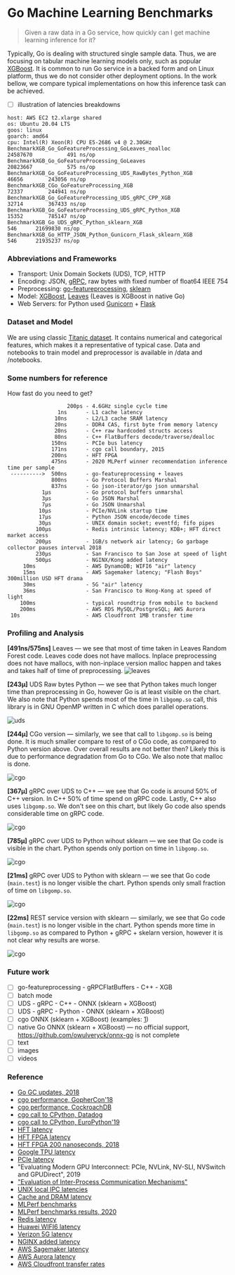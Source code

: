 # Go Machine Learning Benchmarks

> Given a raw data in a Go service, how quickly can I get machine learning inference for it?

Typically, Go is dealing with structured single sample data.
Thus, we are focusing on tabular machine learning models only, such as popular [XGBoost](https://github.com/dmlc/xgboost).
It is common to run Go service in a backed form and on Linux platform, thus we do not consider other deployment options.
In the work bellow, we compare typical implementations on how this inference task can be achieved.

- [ ] illustration of latencies breakdowns

```
host: AWS EC2 t2.xlarge shared
os: Ubuntu 20.04 LTS 
goos: linux
goarch: amd64
cpu: Intel(R) Xeon(R) CPU E5-2686 v4 @ 2.30GHz
BenchmarkXGB_Go_GoFeatureProcessing_GoLeaves_noalloc           24587670           491 ns/op
BenchmarkXGB_Go_GoFeatureProcessing_GoLeaves                   20823667           575 ns/op
BenchmarkXGB_Go_GoFeatureProcessing_UDS_RawBytes_Python_XGB       46656        243056 ns/op
BenchmarkXGB_CGo_GoFeatureProcessing_XGB                          72337        244941 ns/op
BenchmarkXGB_Go_GoFeatureProcessing_UDS_gRPC_CPP_XGB              32714        367433 ns/op
BenchmarkXGB_Go_GoFeatureProcessing_UDS_gRPC_Python_XGB           15352        785147 ns/op
BenchmarkXGB_Go_UDS_gRPC_Python_sklearn_XGB                         546      21699830 ns/op
BenchmarkXGB_Go_HTTP_JSON_Python_Gunicorn_Flask_sklearn_XGB         546      21935237 ns/op
```

### Abbreviations and Frameworks

- Transport: Unix Domain Sockets (UDS), TCP, HTTP
- Encoding: JSON, [gRPC](https://grpc.io/), raw bytes with fixed number of float64 IEEE 754
- Preprocessing: [go-featureprocessing](https://github.com/nikolaydubina/go-featureprocessing), [sklearn](https://scikit-learn.org/stable/modules/classes.html#module-sklearn.preprocessing)
- Model: [XGBoost](https://github.com/dmlc/xgboost), [Leaves](https://github.com/dmitryikh/leaves) (Leaves is XGBoost in native Go)
- Web Servers: for Python used [Gunicorn](https://gunicorn.org/) + [Flask](https://flask.palletsprojects.com/en/1.1.x/)

### Dataset and Model

We are using classic [Titanic dataset](https://www.kaggle.com/c/titanic).
It contains numerical and categorical features, which makes it a representative of typical case.
Data and notebooks to train model and preprocessor is available in /data and /notebooks.

### Some numbers for reference

How fast do you need to get?

```
                   200ps - 4.6GHz single cycle time
                1ns      - L1 cache latency
               10ns      - L2/L3 cache SRAM latency
               20ns      - DDR4 CAS, first byte from memory latency
               20ns      - C++ raw hardcoded structs access
               80ns      - C++ FlatBuffers decode/traverse/dealloc
              150ns      - PCIe bus latency
              171ns      - cgo call boundary, 2015
              200ns      - HFT FPGA
              475ns      - 2020 MLPerf winner recommendation inference time per sample
 ---------->  500ns      - go-featureprocessing + leaves
              800ns      - Go Protocol Buffers Marshal
              837ns      - Go json-iterator/go json unmarshal
           1µs           - Go protocol buffers unmarshal
           3µs           - Go JSON Marshal
           7µs           - Go JSON Unmarshal
          10µs           - PCIe/NVLink startup time
          17µs           - Python JSON encode/decode times
          30µs           - UNIX domain socket; eventfd; fifo pipes
         100µs           - Redis intrinsic latency; KDB+; HFT direct market access
         200µs           - 1GB/s network air latency; Go garbage collector pauses interval 2018
         230µs           - San Francisco to San Jose at speed of light
         500µs           - NGINX/Kong added latency
     10ms                - AWS DynamoDB; WIFI6 "air" latency
     15ms                - AWS Sagemaker latency; "Flash Boys" 300million USD HFT drama
     30ms                - 5G "air" latency
     36ms                - San Francisco to Hong-Kong at speed of light
    100ms                - typical roundtrip from mobile to backend
    200ms                - AWS RDS MySQL/PostgreSQL; AWS Aurora
 10s                     - AWS Cloudfront 1MB transfer time
```

### Profiling and Analysis

**[491ns/575ns]** Leaves — we see that most of time taken in Leaves Random Forest code. Leaves code does not have mallocs. Inplace preprocessing does not have mallocs, with non-inplace version malloc happen and takes and takes half of time of preprocessing.
![leaves](docs/profiles-readme/leaves.png)

**[243µ]** UDS Raw bytes Python — we see that Python takes much longer time than preprocessing in Go, however Go is at least visible on the chart. We also note that Python spends most of the time in `libgomp.so` call, this library is in GNU OpenMP written in C which does parallel operations.

![uds](docs/profiles-readme/uds.png)

**[244µ]** CGo version — similarly, we see that call to `libgomp.so` is being done. It is much smaller compare to rest of o CGo code, as compared to Python version above. Over overall results are not better then? Likely this is due to performance degradation from Go to CGo. We also note that malloc is done.

![cgo](docs/profiles-readme/cgo.png)

**[367µ]** gRPC over UDS to C++ — we see that Go code is around 50% of C++ version. In C++ 50% of time spend on gRPC code.
Lastly, C++ also uses `libgomp.so`. We don't see on this chart, but likely Go code also spends considerable time on gRPC code.

![cgo](docs/profiles-readme/grpc-cpp.png)

**[785µ]** gRPC over UDS to Python wihout sklearn — we see that Go code is visible in the chart. Python spends only portion on time in `libgomp.so`.

![cgo](docs/profiles-readme/grpc-python-processed.png)

**[21ms]** gRPC over UDS to Python with sklearn — we see that Go code (`main.test`) is no longer visible the chart. Python spends only small fraction of time on `libgomp.so`.

![cgo](docs/profiles-readme/grpc-python-sklearn.png)


**[22ms]** REST service version with sklearn — similarly, we see that Go code (`main.test`) is no longer visible in the chart. Python spends more time in `libgomp.so` as compared to Python + gRPC + skelarn version, however it is not clear why results are worse.

![cgo](docs/profiles-readme/rest.png)

### Future work

- [ ] go-featureprocessing - gRPCFlatBuffers - C++ - XGB
- [ ] batch mode
- [ ] UDS - gRPC - C++ - ONNX (sklearn + XGBoost)
- [ ] UDS - gRPC - Python - ONNX (sklearn + XGBoost)
- [ ] cgo ONNX (sklearn + XGBoost) (examples: [1](http://onnx.ai/sklearn-onnx/auto_examples/plot_pipeline_xgboost.html))
- [ ] native Go ONNX (sklearn + XGBoost) — no official support, https://github.com/owulveryck/onnx-go is not complete
- [ ] text
- [ ] images
- [ ] videos

### Reference

- [Go GC updates, 2018](https://blog.golang.org/ismmkeynote)
- [cgo performance, GopherCon'18](https://about.sourcegraph.com/go/gophercon-2018-adventures-in-cgo-performance/)
- [cgo performance, CockroachDB](https://www.cockroachlabs.com/blog/the-cost-and-complexity-of-cgo/)
- [cgo call to CPython, Datadog](https://www.datadoghq.com/blog/engineering/cgo-and-python/)
- [cgo call to CPython, EuroPython'19](https://ep2019.europython.eu/talks/Zktoaai-golang-to-python/)
- [HFT latency](https://en.wikipedia.org/wiki/Ultra-low_latency_direct_market_access)
- [HFT FPGA latency](https://ieeexplore.ieee.org/document/6299067)
- [HFT FPGA 200 nanoseconds, 2018](https://apnews.com/press-release/pr-businesswire/2edb1f8f12d64ab490ef0c180e648e24)
- [Google TPU latency](https://ai.googleblog.com/2019/08/efficientnet-edgetpu-creating.html)
- [PCIe latency](https://www.cl.cam.ac.uk/research/srg/netos/projects/pcie-bench/neugebauer2018understanding.pdf)
- "Evaluating Modern GPU Interconnect: PCIe, NVLink, NV-SLI, NVSwitch and GPUDirect", 2019
- ["Evaluation of Inter-Process Communication Mechanisms"](http://pages.cs.wisc.edu/~adityav/Evaluation_of_Inter_Process_Communication_Mechanisms.pdf)
- [UNIX local IPC latencies](http://kamalmarhubi.com/blog/2015/06/10/some-early-linux-ipc-latency-data/)
- [Cache and DRAM latency](https://en.wikipedia.org/wiki/CPU_cache)
- [MLPerf benchmarks](https://github.com/mlcommons/inference)
- [MLPerf benchmarks results, 2020](https://mlperf.org/inference-results-0-7)
- [Redis latency](https://redis.io/topics/latency)
- [Huawei WIFI6 latency](https://e.huawei.com/sg/products/enterprise-networking/wlan/wifi-6)
- [Verizon 5G latency](https://www.verizon.com/about/our-company/5g/5g-latency)
- [NGINX added latency](https://www.nginx.com/blog/nginx-controller-api-management-module-vs-kong-performance-comparison/)
- [AWS Sagemaker latency](https://aws.amazon.com/blogs/machine-learning/load-test-and-optimize-an-amazon-sagemaker-endpoint-using-automatic-scaling/)
- [AWS Aurora latency](https://aws.amazon.com/blogs/database/using-aurora-to-drive-3x-latency-improvement-for-end-users/)
- [AWS Cloudfront transfer rates](https://media.amazonwebservices.com/FS_WP_AWS_CDN_CloudFront.pdf)
